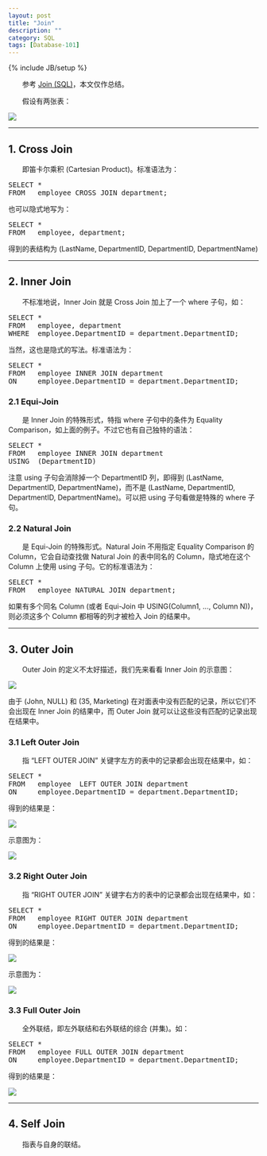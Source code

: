 ```yaml
---
layout: post
title: "Join"
description: ""
category: SQL
tags: [Database-101]
---
```

{% include JB/setup %}

[tables]: https://farm2.staticflickr.com/1484/23812248972_b6898366be_o_d.png
[Inner_Join]: https://farm2.staticflickr.com/1493/23812249022_05f8b52ea4_o_d.png
[Left_Outer_Join_1]: https://farm6.staticflickr.com/5640/23894468786_fea0360975_o_d.png
[Left_Outer_Join_2]: https://farm6.staticflickr.com/5784/23624880850_47c783b0b3_o_d.png
[Right_Outer_Join_1]: https://farm2.staticflickr.com/1537/23292345234_6228fe1c09_o_d.png
[Right_Outer_Join_2]: https://farm2.staticflickr.com/1576/23624880810_88bbcef828_o_d.png
[Full_Outer_Join]: https://farm6.staticflickr.com/5644/23624880890_b3293e07cb_o_d.png

　　参考 [Join (SQL)](http://en.wikipedia.org/wiki/Join_%28SQL%29)，本文仅作总结。  

　　假设有两张表：

![][tables]

---

## 1. Cross Join

　　即笛卡尔乘积 (Cartesian Product)。标准语法为：

<pre class="prettyprint linenums">
SELECT *  
FROM   employee CROSS JOIN department;  
</pre>

也可以隐式地写为：

<pre class="prettyprint linenums">
SELECT *  
FROM   employee, department;
</pre>

得到的表结构为 (LastName, DepartmentID, DepartmentID, DepartmentName)

---

## 2. Inner Join

　　不标准地说，Inner Join 就是 Cross Join 加上了一个 where 子句，如：

<pre class="prettyprint linenums">
SELECT *    
FROM   employee, department   
WHERE  employee.DepartmentID = department.DepartmentID;  
</pre>

当然，这也是隐式的写法。标准语法为：

<pre class="prettyprint linenums">
SELECT *  
FROM   employee INNER JOIN department   
ON     employee.DepartmentID = department.DepartmentID;  
</pre>

### 2.1 Equi-Join

　　是 Inner Join 的特殊形式，特指 where 子句中的条件为 Equality Comparison，如上面的例子。不过它也有自己独特的语法：

<pre class="prettyprint linenums">
SELECT *  
FROM   employee INNER JOIN department   
USING  (DepartmentID)  
</pre>

注意 using 子句会消除掉一个 DepartmentID 列，即得到 (LastName, DepartmentID, DepartmentName)，而不是 (LastName, DepartmentID, DepartmentID, DepartmentName)。可以把 using 子句看做是特殊的 where 子句。

### 2.2 Natural Join

　　是 Equi-Join 的特殊形式。Natural Join 不用指定 Equality Comparison 的 Column，它会自动查找做 Natural Join 的表中同名的 Column，隐式地在这个 Column 上使用 using 子句。它的标准语法为：

<pre class="prettyprint linenums">
SELECT *  
FROM   employee NATURAL JOIN department;  
</pre>

如果有多个同名 Column (或者 Equi-Join 中 USING(Column1, ..., Column N))，则必须这多个 Column 都相等的列才被检入 Join 的结果中。

---

## 3. Outer Join

　　Outer Join 的定义不太好描述，我们先来看看 Inner Join 的示意图：

![][Inner_Join]

由于 (John, NULL) 和 (35, Marketing) 在对面表中没有匹配的记录，所以它们不会出现在 Inner Join 的结果中，而 Outer Join 就可以让这些没有匹配的记录出现在结果中。

### 3.1 Left Outer Join

　　指 “LEFT OUTER JOIN” 关键字左方的表中的记录都会出现在结果中，如：

<pre class="prettyprint linenums">
SELECT *    
FROM   employee  LEFT OUTER JOIN department    
ON     employee.DepartmentID = department.DepartmentID;
</pre>

得到的结果是：

![][Left_Outer_Join_1]

示意图为：

![][Left_Outer_Join_2]

### 3.2 Right Outer Join

　　指 “RIGHT OUTER JOIN” 关键字右方的表中的记录都会出现在结果中，如：

<pre class="prettyprint linenums">
SELECT *   
FROM   employee RIGHT OUTER JOIN department   
ON     employee.DepartmentID = department.DepartmentID;
</pre>

得到的结果是：

![][Right_Outer_Join_1]

示意图为：

![][Right_Outer_Join_2]

### 3.3 Full Outer Join

　　全外联结，即左外联结和右外联结的综合 (并集)。如：

<pre class="prettyprint linenums">
SELECT *    
FROM   employee FULL OUTER JOIN department   
ON     employee.DepartmentID = department.DepartmentID;  
</pre>

得到的结果是：

![][Full_Outer_Join]

---

## 4. Self Join

　　指表与自身的联结。